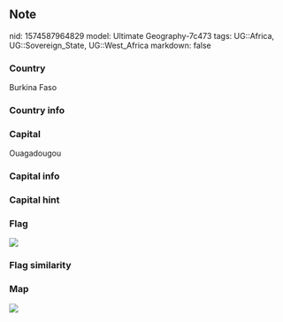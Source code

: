 ## Note
nid: 1574587964829
model: Ultimate Geography-7c473
tags: UG::Africa, UG::Sovereign_State, UG::West_Africa
markdown: false

### Country
Burkina Faso

### Country info


### Capital
Ouagadougou

### Capital info


### Capital hint


### Flag
<img src="ug-flag-burkina_faso.svg">

### Flag similarity


### Map
<img src="ug-map-burkina_faso.png">
